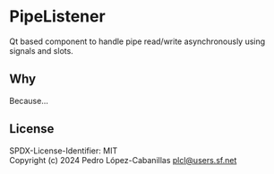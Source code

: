 # PipeListener

Qt based component to handle pipe read/write asynchronously using signals and slots.

## Why

Because...

## License

SPDX-License-Identifier: MIT  
Copyright (c) 2024 Pedro López-Cabanillas <plcl@users.sf.net>  
